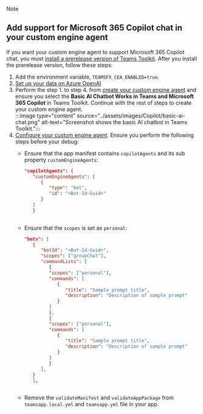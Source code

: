 > [!NOTE]
>
> ## Add support for Microsoft 365 Copilot chat in your custom engine agent
   >
   > If you want your custom engine agent to support Microsoft 365 Copilot chat, you must [install a prerelease version of Teams Toolkit](../toolkit/install-Teams-Toolkit.md#install-a-prerelease-version). After you install the prerelease version, follow these steps:
   >
   > 1. Add the environment variable, `TEAMSFX_CEA_ENABLED=true`.
   > 2. [Set up your data on Azure OpenAI](/microsoftteams/platform/teams-ai-library-tutorial?tutorial-step=2)
   > 3. Perform the step 1. to step 4. from [create your custom engine agent](/microsoftteams/platform/teams-ai-library-tutorial?tutorial-step=3) and ensure you select the **Basic AI Chatbot Works in Teams and Microsoft 365 Copilot** in Teams Toolkit. Continue with the rest of steps to create your custom engine agent.<br>
   >    :::image type="content" source="../assets/images/Copilot/basic-ai-chat.png" alt-text="Screenshot shows the basic AI chatbot in Teams Toolkit.":::<br>
   > 4. [Configure your custom engine agent](/microsoftteams/platform/teams-ai-library-tutorial?tutorial-step=4). Ensure you perform the following steps before your debug:
   >     * Ensure that the app manifest contains `copilotAgents` and its sub property `customEngineAgents`:
   >
   >        ```json
   >        "copilotAgents": { 
   >           "customEngineAgents": [ 
   >              { 
   >                 "type": "bot", 
   >                 "id": "<Bot-Id-Guid>" 
   >              } 
   >           ] 
   >           }
   >      
   >        ```
>
   >     * Ensure that the `scopes` is set as `personal`:
   >
   >        ```json
   >        "bots": [ 
   >           { 
   >              "botId": "<Bot-Id-Guid>", 
   >              "scopes": ["groupChat"], 
   >              "commandLists": [ 
   >                 { 
   >                 "scopes": ["personal"], 
   >                 "commands": [ 
   >                    { 
   >                       "title": "Sample prompt title", 
   >                       "description": "Description of sample prompt" 
   >                    } 
   >                 ] 
   >                 }, 
   >                 { 
   >                 "scopes": ["personal"], 
   >                 "commands": [ 
   >                    { 
   >                       "title": "Sample prompt title", 
   >                       "description": "Description of sample prompt" 
   >                    } 
   >                 ] 
   >                 } 
   >              ], 
   >           } 
   >           ], 
   >      
   >        ```
   >
   >     * Remove the `validateManifest` and `validateAppPackage` from `teamsapp.local.yml` and `teamsapp.yml` file in your app.
